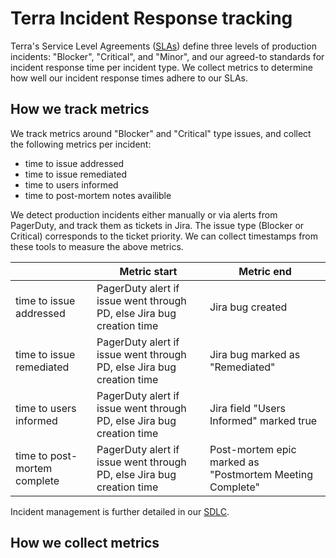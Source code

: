 # Terra Incident Response tracking

Terra's Service Level Agreements ([SLAs](https://docs.google.com/spreadsheets/d/1Qcfve-nHlS0Udq31nZlfwBDjguhsJ8sxm0Q7RqfZM8o/edit#gid=0)) define three levels of production incidents: "Blocker", "Critical", and "Minor", and our agreed-to standards for incident response time per incident type. We collect metrics to determine how well our incident response times adhere to our SLAs.

## How we track metrics

We track metrics around "Blocker" and "Critical" type issues, and collect the following metrics per incident:
- time to issue addressed
- time to issue remediated
- time to users informed
- time to post-mortem notes availible 

We detect production incidents either manually or via alerts from PagerDuty, and track them as tickets in Jira.  The issue type (Blocker or Critical) corresponds to the ticket priority.  We can collect timestamps from these tools to measure the above metrics.

| &nbsp; | Metric start | Metric end |
| --- | --- | --- |
| time to issue addressed | PagerDuty alert if issue went through PD, else Jira bug creation time | Jira bug created |
| time to issue remediated | PagerDuty alert if issue went through PD, else Jira bug creation time | Jira bug marked as "Remediated" |
| time to users informed | PagerDuty alert if issue went through PD, else Jira bug creation time | Jira field "Users Informed" marked true |
| time to post-mortem complete | PagerDuty alert if issue went through PD, else Jira bug creation time | Post-mortem epic marked as "Postmortem Meeting Complete" |

Incident management is further detailed in our [SDLC](https://docs.google.com/document/d/1rLUMry-VAWsewEz2mOLfdzH-7UKxuIn35VlzZH90CcI/edit#). 

## How we collect metrics
